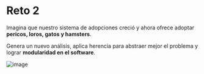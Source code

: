 # Reto 2

Imagina que nuestro sistema de adopciones creció y ahora ofrece adoptar **pericos, loros, gatos y hamsters**.

Genera un nuevo análisis, aplica herencia para abstraer mejor el problema y lograr **modularidad en el software**.

![image](https://static.platzi.com/media/user_upload/Main-2a217835-c8ca-455f-937e-4832ac4dc610.jpg)




  